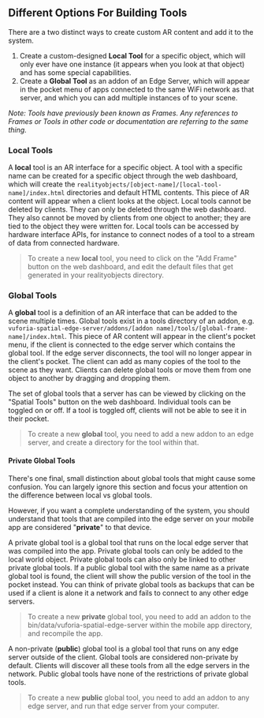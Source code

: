 ## Different Options For Building Tools

There are a two distinct ways to create custom AR content and add it to the system.

1. Create a custom-designed **Local Tool** for a specific object, which will only ever have one instance (it appears when you look at that object) and has some special capabilities.
2. Create a **Global Tool** as an addon of an Edge Server, which will appear in the pocket menu of apps connected to the same WiFi network as that server, and which you can add multiple instances of to your scene.

*Note:  Tools have previously been known as Frames. Any references to Frames or Tools in other code or documentation are referring to the same thing.*

### **Local Tools**

A **local** tool is an AR interface for a specific object. A tool with a specific name can be created for a specific object through the web dashboard, which will create the `realityobjects/[object-name]/[local-tool-name]/index.html` directories and default HTML contents. This piece of AR content will appear when a client looks at the object. Local tools cannot be deleted by clients. They can only be deleted through the web dashboard. They also cannot be moved by clients from one object to another; they are tied to the object they were written for. Local tools can be accessed by hardware interface APIs, for instance to connect nodes of a tool to a stream of data from connected hardware.

> To create a new **local** tool, you need to click on the "Add Frame" button on the web dashboard, and edit the default files that get generated in your realityobjects directory.

### Global Tools

A **global** tool is a definition of an AR interface that can be added to the scene multiple times. Global tools exist in a tools directory of an addon, e.g.  `vuforia-spatial-edge-server/addons/[addon name]/tools/[global-frame-name]/index.html`. This piece of AR content will appear in the client's pocket menu, if the client is connected to the edge server which contains the global tool. If the edge server disconnects, the tool will no longer appear in the client's pocket. The client can add as many copies of the tool to the scene as they want. Clients can delete global tools or move them from one object to another by dragging and dropping them.

The set of global tools that a server has can be viewed by clicking on the "Spatial Tools" button on the web dashboard. Individual tools can be toggled on or off. If a tool is toggled off, clients will not be able to see it in their pocket.

> To create a new **global** tool, you need to add a new addon to an edge server, and create a directory for the tool within that.

#### Private Global Tools

There's one final, small distinction about global tools that might cause some confusion. You can largely ignore this section and focus your attention on the difference between local vs global tools.

However, if you want a complete understanding of the system, you should understand that tools that are compiled into the edge server on your mobile app are considered "**private**" to that device.

A private global tool is a global tool that runs on the local edge server that was compiled into the app. Private global tools can only be added to the local world object. Private global tools can also only be linked to other private global tools. If a public global tool with the same name as a private global tool is found, the client will show the public version of the tool in the pocket instead. You can think of private global tools as backups that can be used if a client is alone it a network and fails to connect to any other edge servers.

> To create a new **private** global tool, you need to add an addon to the bin/data/vuforia-spatial-edge-server within the mobile app directory, and recompile the app.

A non-private (**public**) global tool is a global tool that runs on any edge server outside of the client. Global tools are considered non-private by default. Clients will discover all these tools from all the edge servers in the network. Public global tools have none of the restrictions of private global tools.

> To create a new **public** global tool, you need to add an addon to any edge server, and run that edge server from your computer.
